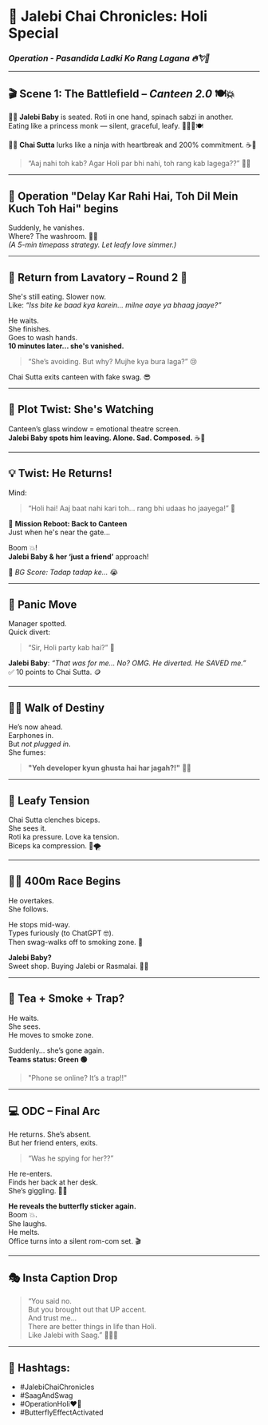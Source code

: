 # 🪷 Jalebi Chai Chronicles: Holi Special  
### *Operation - Pasandida Ladki Ko Rang Lagana 🔥💘😤*

---

## 🎬 Scene 1: The Battlefield – *Canteen 2.0* 🍽️💥

👧🏻 **Jalebi Baby** is seated. Roti in one hand, spinach sabzi in another.  
Eating like a princess monk — silent, graceful, leafy. 🧘‍♀️🥬🍽️

👦🏻 **Chai Sutta** lurks like a ninja with heartbreak and 200% commitment. ☕🚬  
> “Aaj nahi toh kab? Agar Holi par bhi nahi, toh rang kab lagega??” 🎨😩

---

## 🥷 Operation "Delay Kar Rahi Hai, Toh Dil Mein Kuch Toh Hai" begins

Suddenly, he vanishes.  
Where? The washroom. 🧻🚽  
*(A 5-min timepass strategy. Let leafy love simmer.)*

---

## 🛬 Return from Lavatory – Round 2 🍿

She's still eating. Slower now.  
Like: *“Iss bite ke baad kya karein… milne aaye ya bhaag jaaye?”*

He waits.  
She finishes.  
Goes to wash hands.  
**10 minutes later... she's vanished.**  
> “She’s avoiding. But why? Mujhe kya bura laga?” 😢

Chai Sutta exits canteen with fake swag. 😎

---

## 🫣 Plot Twist: She's Watching

Canteen’s glass window = emotional theatre screen.  
**Jalebi Baby spots him leaving. Alone. Sad. Composed.** ☕🚬

---

## 💡 Twist: He Returns!

Mind:  
> “Holi hai! Aaj baat nahi kari toh… rang bhi udaas ho jaayega!” 🌈

🚨 **Mission Reboot: Back to Canteen**  
Just when he's near the gate…

Boom 💥!  
**Jalebi Baby & her ‘just a friend’** approach!

🎵 *BG Score: Tadap tadap ke...* 😭

---

## 🧠 Panic Move

Manager spotted.  
Quick divert:  
> “Sir, Holi party kab hai?” 😬

**Jalebi Baby**: *“That was for me… No? OMG. He diverted. He SAVED me.”*  
✅ 10 points to Chai Sutta. 🪙

---

## 🚶‍♀️ Walk of Destiny

He’s now ahead.  
Earphones in.  
But *not plugged in*.  
She fumes:  
> **"Yeh developer kyun ghusta hai har jagah?!"** 😤🔥

---

## 💪 Leafy Tension

Chai Sutta clenches biceps.  
She sees it.  
Roti ka pressure. Love ka tension.  
Biceps ka compression. 💪🌪️

---

## 🧍‍♂️ 400m Race Begins

He overtakes.  
She follows.

He stops mid-way.  
Types furiously (to ChatGPT 🤓).  
Then swag-walks off to smoking zone. 🚬

**Jalebi Baby?**  
Sweet shop. Buying Jalebi or Rasmalai. 🍮🧁

---

## 🍵 Tea + Smoke + Trap?

He waits.  
She sees.  
He moves to smoke zone.

Suddenly… she’s gone again.  
**Teams status: Green 🟢**  
> "Phone se online? It’s a trap!!"

---

## 💻 ODC – Final Arc

He returns. She’s absent.  
But her friend enters, exits.  
> “Was he spying for her??”

He re-enters.  
Finds her back at her desk.  
She’s giggling. 🥹🦋

**He reveals the butterfly sticker again.**  
Boom 💥.  
She laughs.  
He melts.  
Office turns into a silent rom-com set. 🎬

---

## 🎭 Insta Caption Drop

> “You said no.  
> But you brought out that UP accent.  
> And trust me…  
> There are better things in life than Holi.  
> Like Jalebi with Saag.” 🍬🥬🔥

---

## 🔖 Hashtags:

- #JalebiChaiChronicles  
- #SaagAndSwag  
- #OperationHoli❤️💪  
- #ButterflyEffectActivated
